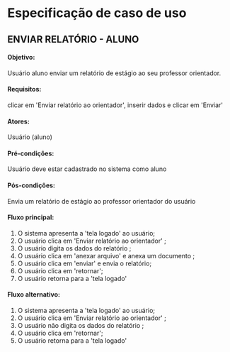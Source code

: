 # Especificação de caso de uso

## ENVIAR RELATÓRIO - ALUNO 

#### Objetivo: 
Usuário aluno enviar um relatório de estágio ao seu professor orientador. 

#### Requisitos: 
clicar em 'Enviar relatório ao orientador', inserir dados e clicar em 'Enviar' 

#### Atores:
Usuário (aluno) 

####  Pré-condições: 
Usuário deve estar cadastrado no sistema como aluno 

#### Pós-condições: 
Envia um relatório de estágio ao professor orientador do usuário 

#### Fluxo principal: 
1. O sistema apresenta a 'tela logado' ao usuário; 
2. O usuário clica em 'Enviar relatório ao orientador' ; 
3. O usuário digita os dados do relatório ; 
4. O usuário clica em 'anexar arquivo' e anexa um documento ; 
5. O usuário clica em 'enviar' e envia o relatório; 
6. O usuário clica em 'retornar'; 
7. O usuário retorna para a 'tela logado' 

#### Fluxo alternativo: 
1. O sistema apresenta a 'tela logado' ao usuário; 
2. O usuário clica em 'Enviar relatório ao orientador' ; 
3. O usuário não digita os dados do relatório ; 
4. O usuário clica em 'retornar'; 
5. O usuário retorna para a 'tela logado'
